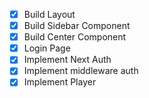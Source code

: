 - [x] Build Layout
- [x] Build Sidebar Component
- [x] Build Center Component
- [x] Login Page
- [x] Implement Next Auth
- [x] Implement middleware auth
- [x] Implement Player
